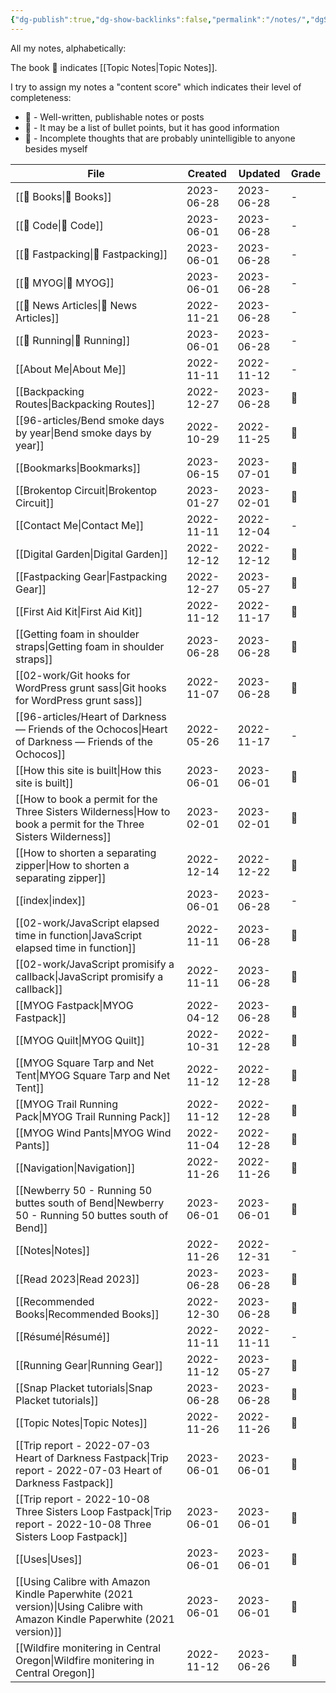 ```yaml
---
{"dg-publish":true,"dg-show-backlinks":false,"permalink":"/notes/","dgShowBacklinks":false,"dgPassFrontmatter":true}
---
```



All my notes, alphabetically:

The book 📘 indicates [[Topic Notes\|Topic Notes]].

I try to assign my notes a "content score" which indicates their level of completeness:

-   🥇 - Well-written, publishable notes or posts
-   🥈 - It may be a list of bullet points, but it has good information
-   🥉 - Incomplete thoughts that are probably unintelligible to anyone besides myself

| File                                                                                                                          | Created    | Updated    | Grade |
| ----------------------------------------------------------------------------------------------------------------------------- | ---------- | ---------- | ----- |
| [[📘 Books\|📘 Books]]                                                                                                     | 2023-06-28 | 2023-06-28 | \-    |
| [[📘 Code\|📘 Code]]                                                                                                       | 2023-06-01 | 2023-06-28 | \-    |
| [[📘 Fastpacking\|📘 Fastpacking]]                                                                                         | 2023-06-01 | 2023-06-28 | \-    |
| [[📘 MYOG\|📘 MYOG]]                                                                                                       | 2023-06-01 | 2023-06-28 | \-    |
| [[📘 News Articles\|📘 News Articles]]                                                                                     | 2022-11-21 | 2023-06-28 | \-    |
| [[📘 Running\|📘 Running]]                                                                                                 | 2023-06-01 | 2023-06-28 | \-    |
| [[About Me\|About Me]]                                                                                                     | 2022-11-11 | 2022-11-12 | \-    |
| [[Backpacking Routes\|Backpacking Routes]]                                                                                 | 2022-12-27 | 2023-06-28 | 🥈    |
| [[96-articles/Bend smoke days by year\|Bend smoke days by year]]                                                           | 2022-10-29 | 2022-11-25 | 🥈    |
| [[Bookmarks\|Bookmarks]]                                                                                                   | 2023-06-15 | 2023-07-01 | 🥉    |
| [[Brokentop Circuit\|Brokentop Circuit]]                                                                                   | 2023-01-27 | 2023-02-01 | 🥇    |
| [[Contact Me\|Contact Me]]                                                                                                 | 2022-11-11 | 2022-12-04 | \-    |
| [[Digital Garden\|Digital Garden]]                                                                                         | 2022-12-12 | 2022-12-12 | 🥈    |
| [[Fastpacking Gear\|Fastpacking Gear]]                                                                                     | 2022-12-27 | 2023-05-27 | 🥈    |
| [[First Aid Kit\|First Aid Kit]]                                                                                           | 2022-11-12 | 2022-11-17 | 🥈    |
| [[Getting foam in shoulder straps\|Getting foam in shoulder straps]]                                                       | 2023-06-28 | 2023-06-28 | 🥉    |
| [[02-work/Git hooks for WordPress grunt sass\|Git hooks for WordPress grunt sass]]                                         | 2022-11-07 | 2023-06-28 | 🥈    |
| [[96-articles/Heart of Darkness — Friends of the Ochocos\|Heart of Darkness — Friends of the Ochocos]]                     | 2022-05-26 | 2022-11-17 | \-    |
| [[How this site is built\|How this site is built]]                                                                         | 2023-06-01 | 2023-06-01 | 🥇    |
| [[How to book a permit for the Three Sisters Wilderness\|How to book a permit for the Three Sisters Wilderness]]           | 2023-02-01 | 2023-02-01 | 🥇    |
| [[How to shorten a separating zipper\|How to shorten a separating zipper]]                                                 | 2022-12-14 | 2022-12-22 | 🥉    |
| [[index\|index]]                                                                                                           | 2023-06-01 | 2023-06-28 | \-    |
| [[02-work/JavaScript elapsed time in function\|JavaScript elapsed time in function]]                                       | 2022-11-11 | 2023-06-28 | 🥈    |
| [[02-work/JavaScript promisify a callback\|JavaScript promisify a callback]]                                               | 2022-11-11 | 2023-06-28 | 🥈    |
| [[MYOG Fastpack\|MYOG Fastpack]]                                                                                           | 2022-04-12 | 2023-06-28 | 🥈    |
| [[MYOG Quilt\|MYOG Quilt]]                                                                                                 | 2022-10-31 | 2022-12-28 | 🥈    |
| [[MYOG Square Tarp and Net Tent\|MYOG Square Tarp and Net Tent]]                                                           | 2022-11-12 | 2022-12-28 | 🥈    |
| [[MYOG Trail Running Pack\|MYOG Trail Running Pack]]                                                                       | 2022-11-12 | 2022-12-28 | 🥉    |
| [[MYOG Wind Pants\|MYOG Wind Pants]]                                                                                       | 2022-11-04 | 2022-12-28 | 🥇    |
| [[Navigation\|Navigation]]                                                                                                 | 2022-11-26 | 2022-11-26 | 🥈    |
| [[Newberry 50 - Running 50 buttes south of Bend\|Newberry 50 - Running 50 buttes south of Bend]]                           | 2023-06-01 | 2023-06-01 | 🥇    |
| [[Notes\|Notes]]                                                                                                           | 2022-11-26 | 2022-12-31 | \-    |
| [[Read 2023\|Read 2023]]                                                                                                   | 2023-06-28 | 2023-06-28 | 🥇    |
| [[Recommended Books\|Recommended Books]]                                                                                   | 2022-12-30 | 2023-06-28 | 🥇    |
| [[Résumé\|Résumé]]                                                                                                         | 2022-11-11 | 2022-11-11 | \-    |
| [[Running Gear\|Running Gear]]                                                                                             | 2022-11-12 | 2023-05-27 | 🥇    |
| [[Snap Placket tutorials\|Snap Placket tutorials]]                                                                         | 2023-06-28 | 2023-06-28 | 🥉    |
| [[Topic Notes\|Topic Notes]]                                                                                               | 2022-11-26 | 2022-11-26 | 🥈    |
| [[Trip report - 2022-07-03 Heart of Darkness Fastpack\|Trip report - 2022-07-03 Heart of Darkness Fastpack]]               | 2023-06-01 | 2023-06-01 | 🥇    |
| [[Trip report - 2022-10-08 Three Sisters Loop Fastpack\|Trip report - 2022-10-08 Three Sisters Loop Fastpack]]             | 2023-06-01 | 2023-06-01 | 🥇    |
| [[Uses\|Uses]]                                                                                                             | 2023-06-01 | 2023-06-01 | 🥇    |
| [[Using Calibre with Amazon Kindle Paperwhite (2021 version)\|Using Calibre with Amazon Kindle Paperwhite (2021 version)]] | 2023-06-01 | 2023-06-01 | 🥇    |
| [[Wildfire monitering in Central Oregon\|Wildfire monitering in Central Oregon]]                                           | 2022-11-12 | 2023-06-26 | 🥇    |
